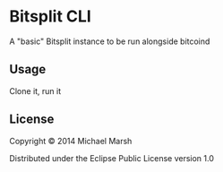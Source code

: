 # Bitsplit CLI

A "basic" Bitsplit instance to be run alongside bitcoind

## Usage

Clone it, run it

## License

Copyright © 2014 Michael Marsh

Distributed under the Eclipse Public License version 1.0 